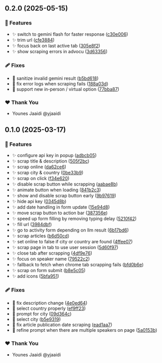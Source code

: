 ## 0.2.0 (2025-05-15)

### 🚀 Features

- ✨ switch to gemini flash for faster response ([c30e006](https://github.com/yjaaidi/guacamolai/commit/c30e006))
- ✨ trim url ([cfe3884](https://github.com/yjaaidi/guacamolai/commit/cfe3884))
- ✨ focus back on last active tab ([305e8f2](https://github.com/yjaaidi/guacamolai/commit/305e8f2))
- ✨ show scraping errors in advocu ([3d63356](https://github.com/yjaaidi/guacamolai/commit/3d63356))

### 🩹 Fixes

- 🐞 sanitize invalid gemini result ([b5bd618](https://github.com/yjaaidi/guacamolai/commit/b5bd618))
- 🐞 fix error logs when scraping fails ([188a03d](https://github.com/yjaaidi/guacamolai/commit/188a03d))
- 🐞 support new in-person / virtual option ([77bba87](https://github.com/yjaaidi/guacamolai/commit/77bba87))

### ❤️ Thank You

- Younes Jaaidi @yjaaidi

## 0.1.0 (2025-03-17)

### 🚀 Features

- ✨ configure api key in popup ([adbcb05](https://github.com/yjaaidi/guacamolai/commit/adbcb05))
- ✨ scrap title & description ([505f2bc](https://github.com/yjaaidi/guacamolai/commit/505f2bc))
- ✨ scrap online ([da62ce6](https://github.com/yjaaidi/guacamolai/commit/da62ce6))
- ✨ scrap city & country ([0be33b9](https://github.com/yjaaidi/guacamolai/commit/0be33b9))
- ✨ scrap on click ([f34e620](https://github.com/yjaaidi/guacamolai/commit/f34e620))
- ✨ disable scrap button while scrapping ([aabae8b](https://github.com/yjaaidi/guacamolai/commit/aabae8b))
- ✨ animate button when loading ([841b2c3](https://github.com/yjaaidi/guacamolai/commit/841b2c3))
- ✨ show and disable scrap button early ([9b97619](https://github.com/yjaaidi/guacamolai/commit/9b97619))
- ✨ hide api key ([0345d8b](https://github.com/yjaaidi/guacamolai/commit/0345d8b))
- ✨ add date handling in form update ([15e94d8](https://github.com/yjaaidi/guacamolai/commit/15e94d8))
- ✨ move scrap button to action bar ([387356e](https://github.com/yjaaidi/guacamolai/commit/387356e))
- ✨ speed up form filling by removing typing delay ([5210f42](https://github.com/yjaaidi/guacamolai/commit/5210f42))
- ✨ fill url ([3984dbf](https://github.com/yjaaidi/guacamolai/commit/3984dbf))
- ✨ go to activity form depending on llm result ([6b17bd6](https://github.com/yjaaidi/guacamolai/commit/6b17bd6))
- ✨ scrap articles ([b6d50cd](https://github.com/yjaaidi/guacamolai/commit/b6d50cd))
- ✨ set online to false if city or country are found ([4ffee07](https://github.com/yjaaidi/guacamolai/commit/4ffee07))
- ✨ scrap page in tab to use user session ([5d60f97](https://github.com/yjaaidi/guacamolai/commit/5d60f97))
- ✨ close tab after scrapping ([4df9e76](https://github.com/yjaaidi/guacamolai/commit/4df9e76))
- ✨ focus on speaker name ([79522c2](https://github.com/yjaaidi/guacamolai/commit/79522c2))
- ✨ fallback to fetch when chrome tab scrapping fails ([bfd0b6e](https://github.com/yjaaidi/guacamolai/commit/bfd0b6e))
- ✨ scrap on form submit ([b8e5c05](https://github.com/yjaaidi/guacamolai/commit/b8e5c05))
- ✨ add icons ([5bfa951](https://github.com/yjaaidi/guacamolai/commit/5bfa951))

### 🩹 Fixes

- 🐞 fix description change ([4e0ed64](https://github.com/yjaaidi/guacamolai/commit/4e0ed64))
- 🐞 select country properly ([ef9ff23](https://github.com/yjaaidi/guacamolai/commit/ef9ff23))
- 🐞 prompt for city ([09d364c](https://github.com/yjaaidi/guacamolai/commit/09d364c))
- 🐞 select city ([b5e9319](https://github.com/yjaaidi/guacamolai/commit/b5e9319))
- 🐞 fix article publication date scraping ([ead1aa7](https://github.com/yjaaidi/guacamolai/commit/ead1aa7))
- 🐞 refine prompt when there are multiple speakers on page ([5a0153b](https://github.com/yjaaidi/guacamolai/commit/5a0153b))

### ❤️ Thank You

- Younes Jaaidi @yjaaidi